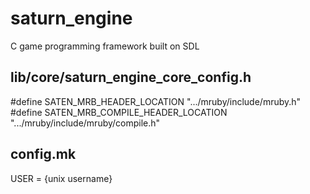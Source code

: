 # saturn_engine
C game programming framework built on SDL


lib/core/saturn_engine_core_config.h
--
#define SATEN_MRB_HEADER_LOCATION ".../mruby/include/mruby.h"  
#define SATEN_MRB_COMPILE_HEADER_LOCATION ".../mruby/include/mruby/compile.h"

config.mk
--
USER = {unix username}
